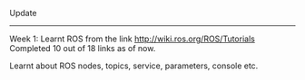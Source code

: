 Update
_______________________________

Week 1:
Learnt ROS from the link http://wiki.ros.org/ROS/Tutorials  
Completed 10 out of 18 links as of now.  

Learnt about ROS nodes, topics, service, parameters, console etc.